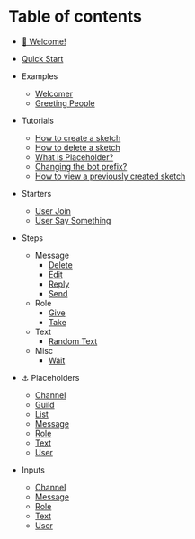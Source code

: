 # Table of contents

* [👋 Welcome!](README.md)
* [Quick Start](quick-start.md)

* Examples
  * [Welcomer](examples/memberJoin.md)
  * [Greeting People](examples/userText.md)
* Tutorials
  * [How to create a sketch](tutorials/create.md)
  * [How to delete a sketch](tutorials/delete.md)
  * [What is Placeholder?](tutorials/placeholder.md)
  * [Changing the bot prefix?](tutorials/prefix.md)
  * [How to view a previously created sketch](tutorials/view.md)
* Starters
  * [User Join](starters/memberJoin.md)
  * [User Say Something](starters/userText.md)
* Steps
  * Message
      * [Delete](steps/deletemessage.md)
      * [Edit](steps/editmessage.md)
      * [Reply](steps/replymessage.md)
      * [Send](steps/sendmessage.md)
  * Role
      * [Give](steps/giverole.md)
      * [Take](steps/takerole.md)
  * Text
      * [Random Text](steps/randomtext.md)
  * Misc
      * [Wait](steps/wait.md)
* ⚓ Placeholders
  * [Channel](placeholders/channel.md)
  * [Guild](placeholders/guild.md)
  * [List](placeholders/list.md)
  * [Message](placeholders/message.md)
  * [Role](placeholders/role.md)
  * [Text](placeholders/text.md)
  * [User](placeholders/user.md)
* Inputs
  * [Channel](inputs/channel.md)
  * [Message](inputs/message.md)
  * [Role](inputs/role.md)
  * [Text](inputs/text.md)
  * [User](inputs/user.md)
